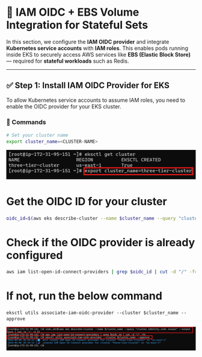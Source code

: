 # 🔐 IAM OIDC + EBS Volume Integration for Stateful Sets

In this section, we configure the **IAM OIDC provider** and integrate **Kubernetes service accounts** with **IAM roles**. This enables pods running inside EKS to securely access AWS services like **EBS (Elastic Block Store)** — required for **stateful workloads** such as Redis.

---

## ✅ Step 1: Install IAM OIDC Provider for EKS

To allow Kubernetes service accounts to assume IAM roles, you need to enable the OIDC provider for your EKS cluster.

### 🧾 Commands

```bash
# Set your cluster name
export cluster_name=<CLUSTER-NAME>
```
![Set Cluster Name](images/export.png)

# Get the OIDC ID for your cluster
```bash 
oidc_id=$(aws eks describe-cluster --name $cluster_name --query "cluster.identity.oidc.issuer" --output text | cut -d '/' -f 5) 
```

# Check if the OIDC provider is already configured
```bash
aws iam list-open-id-connect-providers | grep $oidc_id | cut -d "/" -f4
```

# If not, run the below command

```
eksctl utils associate-iam-oidc-provider --cluster $cluster_name --approve
```

![OIDC Configure](images/oidc.png)
